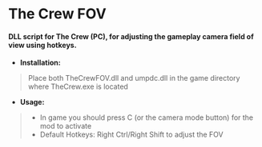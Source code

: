 # The Crew FOV
#### DLL script for The Crew (PC), for adjusting the gameplay camera field of view using hotkeys.

- **Installation:** 
> Place both TheCrewFOV.dll and umpdc.dll in the game directory where TheCrew.exe is located 

- **Usage:** 
> - In game you should press C (or the camera mode button) for the mod to activate 
> - Default Hotkeys: Right Ctrl/Right Shift to adjust the FOV
